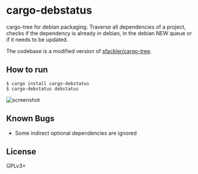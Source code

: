 # cargo-debstatus

cargo-tree for debian packaging. Traverse all dependencies of a project, checks
if the dependency is already in debian, in the debian NEW queue or if it needs
to be updated.

The codebase is a modified version of [sfackler/cargo-tree].

[sfackler/cargo-tree]: https://github.com/sfackler/cargo-tree

## How to run

```shell
$ cargo install cargo-debstatus
$ cargo-debstatus debstatus
```

![screenshot](screenshot.png)

## Known Bugs

- Some indirect optional dependencies are ignored

## License

GPLv3+
